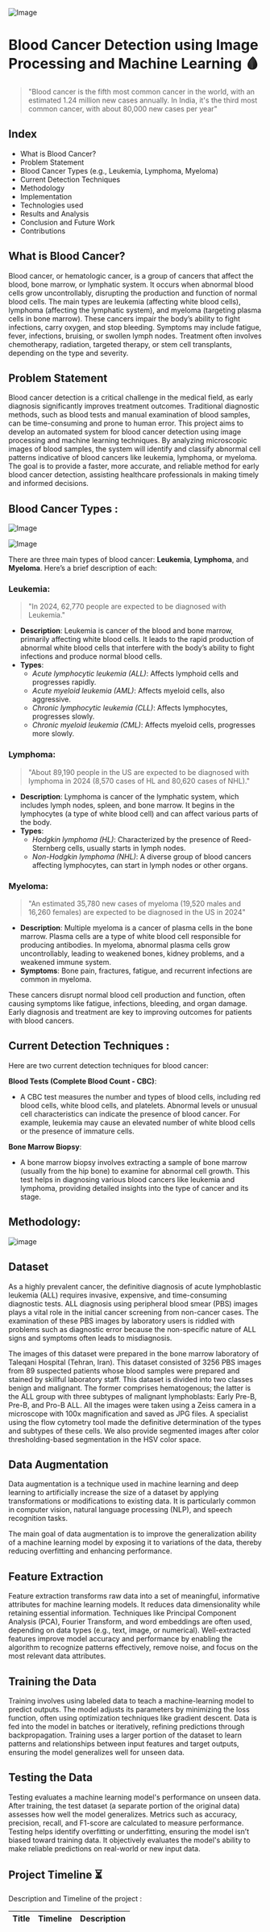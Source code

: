 ![Image](https://github.com/mmahesh09/Blood-Cancer-Detection-using-Image-Processing-and-Machine-Learning/blob/1a58101479ecb0139b6623d22c539222015b67f3/images/Credit-Card%20fraud%20detection%20(1).png)

 
# Blood Cancer Detection using Image Processing and Machine Learning 🩸
>"Blood cancer is the fifth most common cancer in the world, with an estimated 1.24 million new cases annually. In India, it's the third most common cancer, with about 80,000 new cases per year"

## Index

* What is Blood Cancer?
* Problem Statement
* Blood Cancer Types (e.g., Leukemia, Lymphoma, Myeloma)
* Current Detection Techniques
* Methodology
* Implementation
* Technologies used
* Results and Analysis
* Conclusion and Future Work
* Contributions

##  What is Blood Cancer?
Blood cancer, or hematologic cancer, is a group of cancers that affect the blood, bone marrow, or lymphatic system. It occurs when abnormal blood cells grow uncontrollably, disrupting the production and function of normal blood cells. The main types are leukemia (affecting white blood cells), lymphoma (affecting the lymphatic system), and myeloma (targeting plasma cells in bone marrow). These cancers impair the body’s ability to fight infections, carry oxygen, and stop bleeding. Symptoms may include fatigue, fever, infections, bruising, or swollen lymph nodes. Treatment often involves chemotherapy, radiation, targeted therapy, or stem cell transplants, depending on the type and severity.

## Problem Statement
Blood cancer detection is a critical challenge in the medical field, as early diagnosis significantly improves treatment outcomes. Traditional diagnostic methods, such as blood tests and manual examination of blood samples, can be time-consuming and prone to human error. This project aims to develop an automated system for blood cancer detection using image processing and machine learning techniques. By analyzing microscopic images of blood samples, the system will identify and classify abnormal cell patterns indicative of blood cancers like leukemia, lymphoma, or myeloma. The goal is to provide a faster, more accurate, and reliable method for early blood cancer detection, assisting healthcare professionals in making timely and informed decisions.


## Blood Cancer Types :

![Image](https://www.lls.org/sites/default/files/styles/large/public/2024-09/Facts%202023-2024%20Figure%201.jpg?itok=6_ftxGkU)

![Image](https://github.com/user-attachments/assets/3f9b1485-1672-458b-bffe-40527039cd71)


There are three main types of blood cancer: **Leukemia**, **Lymphoma**, and **Myeloma**. Here’s a brief description of each:

 ### Leukemia:
 
>"In 2024, 62,770 people are expected to be diagnosed with Leukemia."

   - **Description**: Leukemia is cancer of the blood and bone marrow, primarily affecting white blood cells. It leads to the rapid production of abnormal white blood cells that interfere with the body’s ability to fight infections and produce normal blood cells.
   - **Types**: 
     - *Acute lymphocytic leukemia (ALL)*: Affects lymphoid cells and progresses rapidly.
     - *Acute myeloid leukemia (AML)*: Affects myeloid cells, also aggressive.
     - *Chronic lymphocytic leukemia (CLL)*: Affects lymphocytes, progresses slowly.
     - *Chronic myeloid leukemia (CML)*: Affects myeloid cells, progresses more slowly.

 ### Lymphoma:
 
   >"About 89,190 people in the US are expected to be diagnosed with lymphoma in 2024 (8,570 cases of HL and 80,620 cases of NHL)."
   
   - **Description**: Lymphoma is cancer of the lymphatic system, which includes lymph nodes, spleen, and bone marrow. It begins in the lymphocytes (a type of white blood cell) and can affect various parts of the body.
   - **Types**:
     - *Hodgkin lymphoma (HL)*: Characterized by the presence of Reed-Sternberg cells, usually starts in lymph nodes.
     - *Non-Hodgkin lymphoma (NHL)*: A diverse group of blood cancers affecting lymphocytes, can start in lymph nodes or other organs.

 ### Myeloma:
 
   >"An estimated 35,780 new cases of myeloma (19,520 males and 16,260 females) are expected to be diagnosed in the US in 2024"

   - **Description**: Multiple myeloma is a cancer of plasma cells in the bone marrow. Plasma cells are a type of white blood cell responsible for producing antibodies. In myeloma, abnormal plasma cells grow uncontrollably, leading to weakened bones, kidney problems, and a weakened immune system.
   - **Symptoms**: Bone pain, fractures, fatigue, and recurrent infections are common in myeloma.

These cancers disrupt normal blood cell production and function, often causing symptoms like fatigue, infections, bleeding, and organ damage. Early diagnosis and treatment are key to improving outcomes for patients with blood cancers.

## Current Detection Techniques :
Here are two current detection techniques for blood cancer:

 **Blood Tests (Complete Blood Count - CBC)**:
   - A CBC test measures the number and types of blood cells, including red blood cells, white blood cells, and platelets. Abnormal levels or unusual cell characteristics can indicate the presence of blood cancer. For example, leukemia may cause an elevated number of white blood cells or the presence of immature cells.

 **Bone Marrow Biopsy**:
   - A bone marrow biopsy involves extracting a sample of bone marrow (usually from the hip bone) to examine for abnormal cell growth. This test helps in diagnosing various blood cancers like leukemia and lymphoma, providing detailed insights into the type of cancer and its stage.

## Methodology:

![image](https://github.com/user-attachments/assets/3a437221-fbd8-4c28-b20e-35b9bd217055)

## Dataset

As a highly prevalent cancer, the definitive diagnosis of acute lymphoblastic leukemia (ALL) requires invasive, expensive, and time-consuming diagnostic tests. ALL diagnosis using peripheral blood smear (PBS) images plays a vital role in the initial cancer screening from non-cancer cases. The examination of these PBS images by laboratory users is riddled with problems such as diagnostic error because the non-specific nature of ALL signs and symptoms often leads to misdiagnosis.

The images of this dataset were prepared in the bone marrow laboratory of Taleqani Hospital (Tehran, Iran). This dataset consisted of 3256 PBS images from 89 suspected patients whose blood samples were prepared and stained by skillful laboratory staff. This dataset is divided into two classes benign and malignant. The former comprises hematogenous; the latter is the ALL group with three subtypes of malignant lymphoblasts: Early Pre-B, Pre-B, and Pro-B ALL. All the images were taken using a Zeiss camera in a microscope with 100x magnification and saved as JPG files. A specialist using the flow cytometry tool made the definitive determination of the types and subtypes of these cells. We also provide segmented images after color thresholding-based segmentation in the HSV color space.


## Data Augmentation

Data augmentation is a technique used in machine learning and deep learning to artificially increase the size of a dataset by applying transformations or modifications to existing data. It is particularly common in computer vision, natural language processing (NLP), and speech recognition tasks.

The main goal of data augmentation is to improve the generalization ability of a machine learning model by exposing it to variations of the data, thereby reducing overfitting and enhancing performance.

## **Feature Extraction**  
Feature extraction transforms raw data into a set of meaningful, informative attributes for machine learning models. It reduces data dimensionality while retaining essential information. Techniques like Principal Component Analysis (PCA), Fourier Transform, and word embeddings are often used, depending on data types (e.g., text, image, or numerical). Well-extracted features improve model accuracy and performance by enabling the algorithm to recognize patterns effectively, remove noise, and focus on the most relevant data attributes.

## **Training the Data**  
Training involves using labeled data to teach a machine-learning model to predict outputs. The model adjusts its parameters by minimizing the loss function, often using optimization techniques like gradient descent. Data is fed into the model in batches or iteratively, refining predictions through backpropagation. Training uses a larger portion of the dataset to learn patterns and relationships between input features and target outputs, ensuring the model generalizes well for unseen data.

## **Testing the Data**  
Testing evaluates a machine learning model's performance on unseen data. After training, the test dataset (a separate portion of the original data) assesses how well the model generalizes. Metrics such as accuracy, precision, recall, and F1-score are calculated to measure performance. Testing helps identify overfitting or underfitting, ensuring the model isn’t biased toward training data. It objectively evaluates the model's ability to make reliable predictions on real-world or new input data.


## Project Timeline ⏳
Description and Timeline of the project :

|Title| Timeline | Description |
|-----|----------|-------------|
